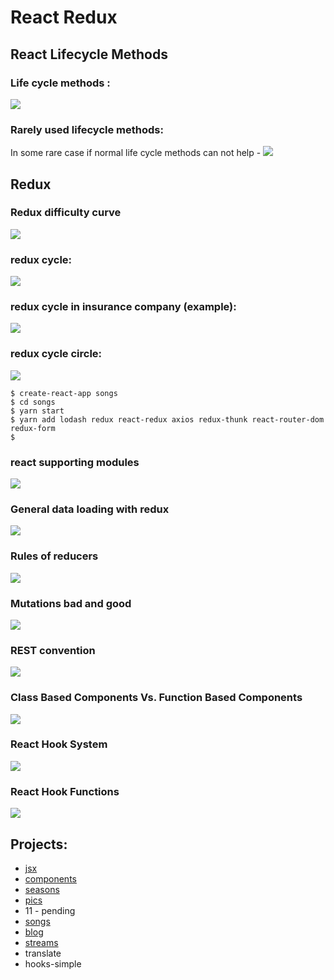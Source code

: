 # React Redux

## React Lifecycle Methods

### Life cycle methods :
<img src="./images/diagrams-react-life-cycle.png" />

### Rarely used lifecycle methods:
In some rare case if normal life cycle methods can not help -
<img src="./images/diagrams-react-life-cycle-rarely-used.png" />

## Redux

### Redux difficulty curve
<img src="./images/diagrams-redux-difficulty-curve.png" />


### redux cycle:
<img src="./images/diagrams-redux-cycle.png" />

### redux cycle in insurance  company (example):
<img src="./images/diagrams-redux-cycle-insurance-company.png" />

### redux cycle circle:
<img src="./images/diagrams-redux-cycle-circle.png" />

```
$ create-react-app songs
$ cd songs
$ yarn start
$ yarn add lodash redux react-redux axios redux-thunk react-router-dom redux-form
$ 
```

### react supporting modules
<img src="./images/diagrams-redux-react-redux-axios-redux-thunk.png" />

### General data loading with redux
<img src="./images/diagrams-general-data-loading-with-redux.png" />

### Rules of reducers
<img src="./images/diagrams-rules-of-reducers.png" />

### Mutations bad and good
<img src="./images/diagrams-mutations-bad-goods.png" />

### REST convention
<img src="./images/diagrams-rest-convention.png">

### Class Based Components Vs. Function Based Components
<img src="./images/diagrams-class-vs-function-components.png">

### React Hook System
<img src="./images/diagrams-hook-system.png">

### React Hook Functions
<img src="./images/diagrams-hooks-functions.png">


## Projects:
* [jsx](https://github.com/shahjalalh/reactjs/tree/master/react-redux/jsx)
* [components](https://github.com/shahjalalh/reactjs/tree/master/react-redux/components)
* [seasons](https://github.com/shahjalalh/reactjs/tree/master/react-redux/seasons)
* [pics](https://github.com/shahjalalh/reactjs/tree/master/react-redux/pics)
* 11 - pending
* [songs](https://github.com/shahjalalh/reactjs/tree/master/react-redux/songs)
* [blog](https://github.com/shahjalalh/reactjs/tree/master/react-redux/blog)
* [streams](https://github.com/shahjalalh/reactjs/tree/master/react-redux/streams)
* translate
* hooks-simple

